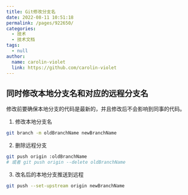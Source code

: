 ```yaml
---
title: Git修改分支名
date: 2022-08-11 10:51:18
permalink: /pages/922650/
categories: 
  - 技术
  - 技术文档
tags: 
  - null
author: 
  name: carolin-violet
  link: https://github.com/carolin-violet
---
```


## 同时修改本地分支名和对应的远程分支名

修改前要确保本地分支的代码是最新的，并且修改后不会影响到同事的代码。

1. 修改本地分支名
```sh
git branch -m oldBranchName newBranchName
```

2. 删除远程分支
```sh
git push origin :oldBranchName
# 或者 git push origin --delete oldBranchName
```

3. 改名后的本地分支推送到远程

```sh
git push --set-upstream origin newBranchName
```
